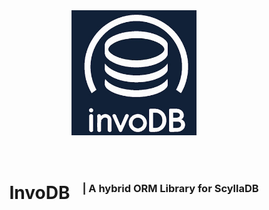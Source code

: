 
<center>
    <img src="assets/icon.png" width="200px"/>
    <div style="display: flex; justify-content: center; align-items: center; line-height:100px;"><h1 style=" vertical-align: middle;">InvoDB</h1> <h3 style="margin-left: 20px; vertical-align:middle"> | A hybrid ORM Library for ScyllaDB</h3></div>
</center>